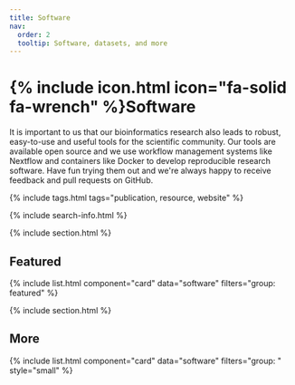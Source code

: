```yaml
---
title: Software
nav:
  order: 2
  tooltip: Software, datasets, and more
---
```


# {% include icon.html icon="fa-solid fa-wrench" %}Software

It is important to us that our bioinformatics research also leads to robust, easy-to-use and useful tools for the scientific community. Our tools are available open source and we use workflow management systems like Nextflow and containers like Docker to develop reproducible research software. Have fun trying them out and we're always happy to receive feedback and pull requests on GitHub.   

{% include tags.html tags="publication, resource, website" %}

{% include search-info.html %}

{% include section.html %}

## Featured

{% include list.html component="card" data="software" filters="group: featured" %}

{% include section.html %}

## More

{% include list.html component="card" data="software" filters="group: " style="small" %}
